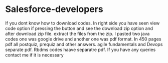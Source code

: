 # Salesforce-developers
If you dont know how to download codes. 
In right side you have seen view code option if pressing the button and see the download zip option and after download zip file.
extract the files from the zip.
I pasted two java codes one was google drive and another one was pdf format.
In 450 pages pdf all postquiz, prequiz and other answers.
agile fundamentals and Devops separate pdf.
Rbdms codes haave separatre pdf.
If you have any queries contact me if it is necessary 

